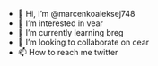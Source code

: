 - 👋 Hi, I’m @marcenkoaleksej748
- 👀 I’m interested in vear
- 🌱 I’m currently learning breg
- 💞️ I’m looking to collaborate on cear
- 📫 How to reach me twitter
<!---
marcenkoaleksej748/marcenkoaleksej748 is a ✨ special ✨ repository because its `README.md` (this file) appears on your GitHub profile.
You can click the Preview link to take a look at your changes.
--->
